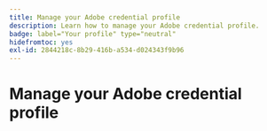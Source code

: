 ```yaml
---
title: Manage your Adobe credential profile
description: Learn how to manage your Adobe credential profile.
badge: label="Your profile" type="neutral"
hidefromtoc: yes
exl-id: 2844218c-8b29-416b-a534-d024343f9b96
---
```

# Manage your Adobe credential profile
